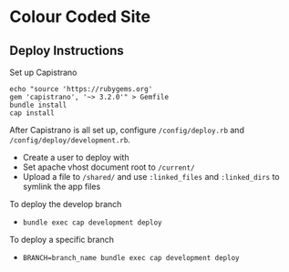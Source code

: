 # Colour Coded Site
## Deploy Instructions
Set up Capistrano
```shell
echo "source 'https://rubygems.org'
gem 'capistrano', '~> 3.2.0'" > Gemfile
bundle install
cap install
```
After Capistrano is all set up, configure `/config/deploy.rb` and `/config/deploy/development.rb`.

* Create a user to deploy with
* Set apache vhost document root to `/current/`
* Upload a file to `/shared/` and use `:linked_files` and `:linked_dirs` to symlink the app files

To deploy the develop branch
* `bundle exec cap development deploy`

To deploy a specific branch
* `BRANCH=branch_name bundle exec cap development deploy`